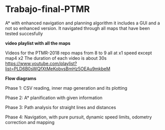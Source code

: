 # Trabajo-final-PTMR
A* with enhanced navigation and planning algorithm it includes a GUI and a not so enhanced version. It navigated through all maps that have been tested succesfully

**video playlist with all the maps**

Videos for the PTMR-2018 repo maps from 8 to 9 all at x1 speed except map4 x2
The duration of each video is about 30s
https://www.youtube.com/playlist?list=PLD6B0sWQfXtMeKobvsBmHz5OEAu9mkbeM

**Flow diagrams**

Phase 1: CSV reading, inner map generation and its plotting

Phase 2: A* planification with given information

Phase 3: Path analysis for straight lines and distances

Phase 4: Navigation, with pure pursuit, dynamic speed limits, odometry correction and mapping
